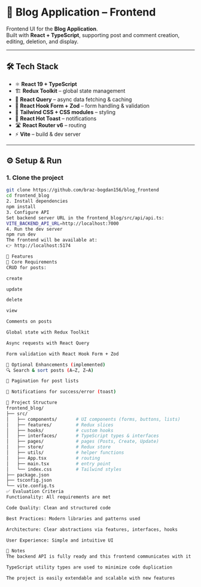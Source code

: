 # 📖 Blog Application – Frontend

Frontend UI for the **Blog Application**.  
Built with **React + TypeScript**, supporting post and comment creation, editing, deletion, and display.  

---

## 🛠 Tech Stack
- ⚛️ **React 19 + TypeScript**
- 🏗 **Redux Toolkit** – global state management  
- 🔄 **React Query** – async data fetching & caching  
- 📝 **React Hook Form + Zod** – form handling & validation  
- 🎨 **Tailwind CSS + CSS modules** – styling  
- 🔔 **React Hot Toast** – notifications  
- 🛣 **React Router v6** – routing  
- ⚡ **Vite** – build & dev server  

---

## ⚙️ Setup & Run

### 1. Clone the project
```bash
git clone https://github.com/braz-bogdan156/blog_frontend
cd frontend_blog
2. Install dependencies
npm install
3. Configure API
Set backend server URL in the frontend_blog/src/api/api.ts:
VITE_BACKEND_API_URL=http://localhost:7000
4. Run the dev server
npm run dev
The frontend will be available at:
👉 http://localhost:5174

📌 Features
🔹 Core Requirements
CRUD for posts:

create

update

delete

view

Comments on posts

Global state with Redux Toolkit

Async requests with React Query

Form validation with React Hook Form + Zod

🔹 Optional Enhancements (implemented)
🔍 Search & sort posts (A–Z, Z–A)

📑 Pagination for post lists

🔔 Notifications for success/error (toast)

📂 Project Structure
frontend_blog/
├── src/
│   ├── components/       # UI components (forms, buttons, lists)
│   ├── features/         # Redux slices
│   ├── hooks/            # custom hooks
│   ├── interfaces/       # TypeScript types & interfaces
│   ├── pages/            # pages (Posts, Create, Update)
│   ├── store/            # Redux store
│   ├── utils/            # helper functions
│   ├── App.tsx           # routing
│   ├── main.tsx          # entry point
│   └── index.css         # Tailwind styles
├── package.json
├── tsconfig.json
└── vite.config.ts
✅ Evaluation Criteria
Functionality: All requirements are met

Code Quality: Clean and structured code

Best Practices: Modern libraries and patterns used

Architecture: Clear abstractions via features, interfaces, hooks

User Experience: Simple and intuitive UI

🚀 Notes
The backend API is fully ready and this frontend communicates with it

TypeScript utility types are used to minimize code duplication

The project is easily extendable and scalable with new features